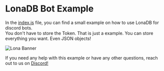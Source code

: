 # LonaDB Bot Example

In the [index.js](https://github.com/LonaDB/LonaDB-Example-DiscordJS/blob/master/index.js) file, you can find a small example on how to use LonaDB for discord bots. <br>
You don't have to store the Token. That is just a example. You can store everything you want. Even JSON objects! <br>

![Lona Banner](https://github.com/LonaDB/.github/blob/main/profile/banner.png?raw=true)

If you need any help with this example or have any other questions, reach out to us on [Discord!](https://discord.gg/tBWVGQt8sP)